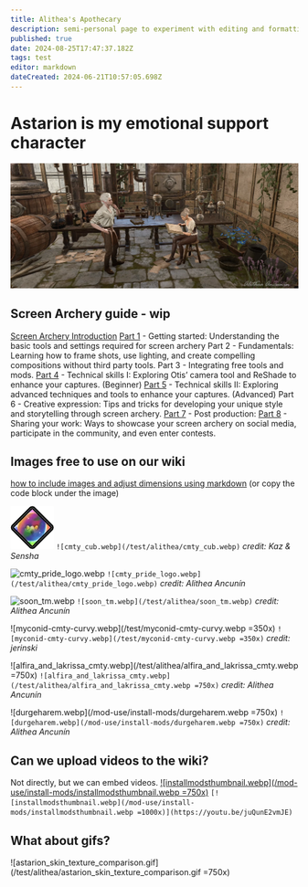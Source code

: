 ```yaml
---
title: Alithea's Apothecary
description: semi-personal page to experiment with editing and formatting without affecting the main content of the wiki
published: true
date: 2024-08-25T17:47:37.182Z
tags: test
editor: markdown
dateCreated: 2024-06-21T10:57:05.698Z
---
```


# Astarion is my emotional support character
![alithea's_apothecary.webp](/test/alithea's_apothecary.webp)

## Screen Archery guide - wip
[Screen Archery Introduction](https://wiki.bg3.community/en/test/alitheas-apothecary/I)
[Part 1](https://wiki.bg3.community/en/test/alitheas-apothecary/screen-archery-guide-part-1) - Getting started: Understanding the basic tools and settings required for screen archery
Part 2 - Fundamentals: Learning how to frame shots, use lighting, and create compelling compositions without third party tools.
Part 3 - Integrating free tools and mods.
[Part 4](https://wiki.bg3.community/en/test/alitheas-apothecary/screen-archery-guide-part-4) - Technical skills I: Exploring Otis’ camera tool and ReShade to enhance your captures. (Beginner)
[Part 5](https://wiki.bg3.community/en/test/alitheas-apothecary/screen-archery-guide-part-5) - Technical skills II: Exploring advanced techniques and tools to enhance your captures. (Advanced)
Part 6 - Creative expression: Tips and tricks for developing your unique style and storytelling through screen archery.
[Part 7](/test/alitheas-apothecary/Post-production) - Post production:
[Part 8](/test/alitheas-apothecary/sharing-your-work) - Sharing your work: Ways to showcase your screen archery on social media, participate in the community, and even enter contests.



## Images free to use on our wiki
[how to include images and adjust dimensions using markdown](https://docs.requarks.io/en/editors/markdown)
(or copy the code block under the image)

![cmty_cub.webp](/test/alithea/cmty_cub.webp)
```![cmty_cub.webp](/test/alithea/cmty_cub.webp)```
*credit: Kaz & Sensha*

![cmty_pride_logo.webp](/test/alithea/cmty_pride_logo.webp)
```![cmty_pride_logo.webp](/test/alithea/cmty_pride_logo.webp)```
*credit: Alithea Ancunín*

![soon_tm.webp](/test/alithea/soon_tm.webp)
```![soon_tm.webp](/test/alithea/soon_tm.webp)```
*credit: Alithea Ancunín*

![myconid-cmty-curvy.webp](/test/myconid-cmty-curvy.webp =350x)
```![myconid-cmty-curvy.webp](/test/myconid-cmty-curvy.webp =350x)```
*credit: jerinski*

![alfira_and_lakrissa_cmty.webp](/test/alithea/alfira_and_lakrissa_cmty.webp =750x)
```![alfira_and_lakrissa_cmty.webp](/test/alithea/alfira_and_lakrissa_cmty.webp =750x)```
*credit: Alithea Ancunín*

![durgeharem.webp](/mod-use/install-mods/durgeharem.webp =750x)
```![durgeharem.webp](/mod-use/install-mods/durgeharem.webp =750x)```
*credit: Alithea Ancunín*


## Can we upload videos to the wiki?
Not directly, but we can embed videos.
[![installmodsthumbnail.webp](/mod-use/install-mods/installmodsthumbnail.webp =750x)](https://youtu.be/juQunE2vmJE)
```[![installmodsthumbnail.webp](/mod-use/install-mods/installmodsthumbnail.webp =1000x)](https://youtu.be/juQunE2vmJE)```

## What about gifs?
![astarion_skin_texture_comparison.gif](/test/alithea/astarion_skin_texture_comparison.gif =750x)
